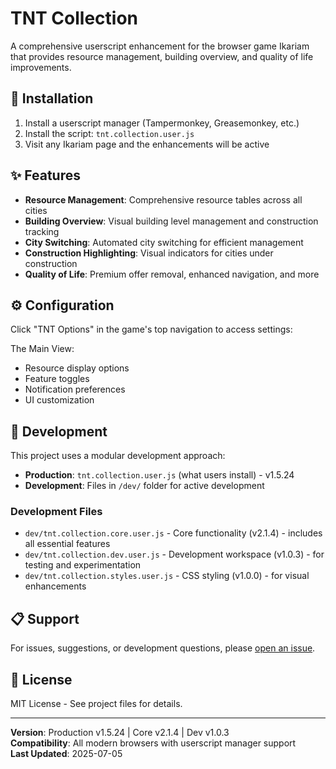 # TNT Collection

A comprehensive userscript enhancement for the browser game Ikariam that provides resource management, building overview, and quality of life improvements.

## 🚀 Installation

1. Install a userscript manager (Tampermonkey, Greasemonkey, etc.)
2. Install the script: `tnt.collection.user.js`
3. Visit any Ikariam page and the enhancements will be active

## ✨ Features

- **Resource Management**: Comprehensive resource tables across all cities
- **Building Overview**: Visual building level management and construction tracking
- **City Switching**: Automated city switching for efficient management
- **Construction Highlighting**: Visual indicators for cities under construction
- **Quality of Life**: Premium offer removal, enhanced navigation, and more

## ⚙️ Configuration

Click "TNT Options" in the game's top navigation to access settings:

The Main View:
- Resource display options
- Feature toggles
- Notification preferences
- UI customization

## 🔧 Development

This project uses a modular development approach:
- **Production**: `tnt.collection.user.js` (what users install) - v1.5.24
- **Development**: Files in `/dev/` folder for active development

### Development Files
- `dev/tnt.collection.core.user.js` - Core functionality (v2.1.4) - includes all essential features
- `dev/tnt.collection.dev.user.js` - Development workspace (v1.0.3) - for testing and experimentation
- `dev/tnt.collection.styles.user.js` - CSS styling (v1.0.0) - for visual enhancements

## 📋 Support


For issues, suggestions, or development questions, please [open an issue](https://github.com/TheNorthman/tnt.collection/issues).

## 📄 License

MIT License - See project files for details.

---

**Version**: Production v1.5.24 | Core v2.1.4 | Dev v1.0.3  
**Compatibility**: All modern browsers with userscript manager support  
**Last Updated**: 2025-07-05
